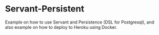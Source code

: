 # Servant-Persistent
Example on how to use Servant and Persistence (DSL for Postgresql), and also example on how to deploy to Heroku using Docker.

